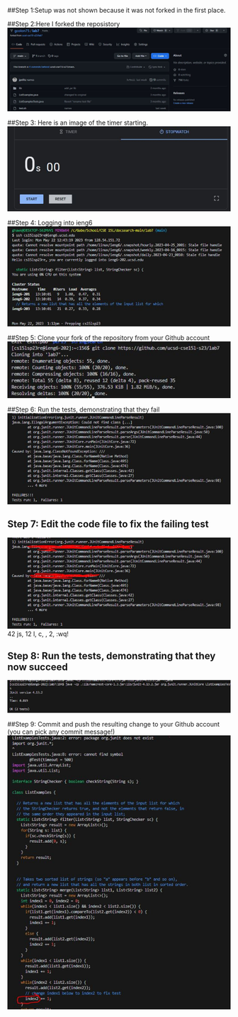 ##Step 1:Setup was not shown because it was not forked in the first place.

##Step 2:Here I forked the reposistory
![Image](4.1.1.JPG)

##Step 3: Here is an image of the timer starting.
![Image](4.1.2.JPG)

##Step 4: Logging into ieng6
![Image](4.1.3.JPG)

##Step 5: Clone your fork of the repository from your Github account
![Image](4.1.4.JPG)

##Step 6: Run the tests, demonstrating that they fail
![Image](4.1.5.JPG)

## Step 7: Edit the code file to fix the failing test
![Image](4.1.6.JPG)
42 js, 12 l, c, <backspace>, 2, <esc> :wq!
  
## Step 8: Run the tests, demonstrating that they now succeed
![Image](4.1.7.JPG)
  
##Step 9: Commit and push the resulting change to your Github account (you can pick any commit message!)
![Image](4.1.8.JPG)
